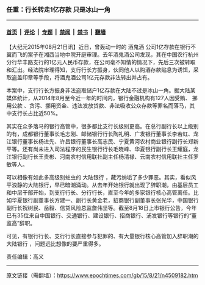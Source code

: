 ### 任重：行长转走1亿存款 只是冰山一角

---

#### [首页](../../../..?n4509182) &nbsp;|&nbsp; [评论](../../../../../epoch-comment?n4509182) &nbsp;|&nbsp; [专题](../../../../../epoch-special?n4509182) &nbsp;|&nbsp; [禁闻](../../../../../epoch-news?n4509182) &nbsp;|&nbsp; [禁书](../../../../../books?n4509182) &nbsp;|&nbsp; [翻墙](https://github.com/gfw-breaker/nogfw/blob/master/README.md?n4509182)


<div class="post_content" id="artbody" itemprop="articleBody">
 <!-- article content begin -->
 <p>
  【大纪元2015年08月21日讯】近日，曾轰动一时的
  <ok href="https://www.epochtimes.com/gb/tag/%E9%85%92%E9%AC%BC%E9%85%92.html">
   酒鬼酒
  </ok>
  公司1亿存款在银行不翼而飞的案子在湘西当地中院开庭审理。去年酒鬼酒公司发现，其在中国农行杭州分行华丰路支行的1亿元人民币存款，在公司毫不知情的情况下，先后三次被转取和汇出。经法院审理得知，支行行长方振身，伙同他人以购酒存款贴息为诱饵，采取盗盖印章等手段，将酒鬼酒公司1亿元存款非法转出并占有。
 </p>
 <p>
  本案中，支行行长方振身非法盗取储户1亿存款在大陆不过是冰山一角。据大陆某媒体统计，从2014年8月至今近一年的时间内，银行金融机构有127人因受贿、
  <ok href="https://www.epochtimes.com/gb/tag/%E6%8C%AA%E7%94%A8%E5%85%AC%E6%AC%BE.html">
   挪用公款
  </ok>
  、贪污、挪用资金、违法发放贷款、非法吸收公众存款等罪名而落马，其中支行长占比近50%。
 </p>
 <p>
  其实在众多落马的银行高管中，很多都比支行长级别更高。在总行副行长以上级别的有，成都银行董事长毛志刚、邮储银行行长陶礼明、广发银行董事长李若虹、龙江银行董事长杨进先、许昌银行董事长高志民、宁夏黄河农村商业银行副行长郑新平等。还有尚未进入司法程序的民生银行行长毛晓峰、华夏银行副行长王耀庭，龙江银行副行长王贵彬、河南农村信用联社副主任杨清禄、云南农村信用联社主任罗敏等人。
 </p>
 <p>
  可以相像有如此多高级别蛀虫的
  <ok href="https://www.epochtimes.com/gb/tag/%E5%A4%A7%E9%99%86%E9%93%B6%E8%A1%8C.html">
   大陆银行
  </ok>
  ，藏污纳垢了多少罪恶。其实，看似风平浪静的大陆银行，早已暗潮涌动。从去年开始银行就出现了辞职潮，由基层员工和中层干部开始，到支行行长、分行行长，直至今年的多家银行核心高管离任。比如华夏银行副董事长方建一、副行长黄金老，招商银行副董事长张光华，中国银行副行长祝树民、岳毅、信贷风险总监詹伟坚等。截至8月18日上市银行公告，今年已有35位来自中国银行、交通银行、建设银行、招商银行、浦发银行等银行的“董监高”辞职。
 </p>
 <p>
  可见，有银行行长、支行行长直接参与犯罪的、有大量银行核心高管加入辞职潮的
  <ok href="https://www.epochtimes.com/gb/tag/%E5%A4%A7%E9%99%86%E9%93%B6%E8%A1%8C.html">
   大陆银行
  </ok>
  ，问题远比想像的要严重得多。
 </p>
 <p>
  责任编辑：高义
 </p>
 <!-- article content end -->
 <div id="below_article_ad">
 </div>
</div>


---

原文链接（需翻墙）：https://www.epochtimes.com/gb/15/8/21/n4509182.htm